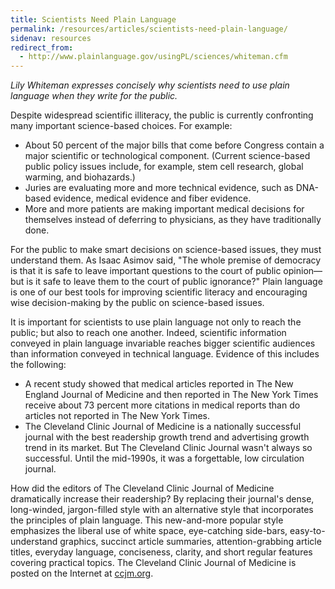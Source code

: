 ```yaml
---
title: Scientists Need Plain Language
permalink: /resources/articles/scientists-need-plain-language/
sidenav: resources
redirect_from:
  - http://www.plainlanguage.gov/usingPL/sciences/whiteman.cfm
---
```


_Lily Whiteman expresses concisely why scientists need to use plain language when they write for the public._

Despite widespread scientific illiteracy, the public is currently confronting many important science-based choices. For example:

- About 50 percent of the major bills that come before Congress contain a major scientific or technological component. (Current science-based public policy issues include, for example, stem cell research, global warming, and biohazards.)
- Juries are evaluating more and more technical evidence, such as DNA-based evidence, medical evidence and fiber evidence.
- More and more patients are making important medical decisions for themselves instead of deferring to physicians, as they have traditionally done.

For the public to make smart decisions on science-based issues, they must understand them. As Isaac Asimov said, "The whole premise of democracy is that it is safe to leave important questions to the court of public opinion—but is it safe to leave them to the court of public ignorance?" Plain language is one of our best tools for improving scientific literacy and encouraging wise decision-making by the public on science-based issues.

It is important for scientists to use plain language not only to reach the public; but also to reach one another. Indeed, scientific information conveyed in plain language invariable reaches bigger scientific audiences than information conveyed in technical language. Evidence of this includes the following:

- A recent study showed that medical articles reported in The New England Journal of Medicine and then reported in The New York Times receive about 73 percent more citations in medical reports than do articles not reported in The New York Times.
- The Cleveland Clinic Journal of Medicine is a nationally successful journal with the best readership growth trend and advertising growth trend in its market. But The Cleveland Clinic Journal wasn't always so successful. Until the mid-1990s, it was a forgettable, low circulation journal.

How did the editors of The Cleveland Clinic Journal of Medicine dramatically increase their readership? By replacing their journal's dense, long-winded, jargon-filled style with an alternative style that incorporates the principles of plain language. This new-and-more popular style emphasizes the liberal use of white space, eye-catching side-bars, easy-to-understand graphics, succinct article summaries, attention-grabbing article titles, everyday language, conciseness, clarity, and short regular features covering practical topics. The Cleveland Clinic Journal of Medicine is posted on the Internet at [ccjm.org](http://www.ccjm.org).
